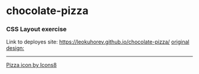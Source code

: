 # chocolate-pizza
### CSS Layout exercise 

Link to deployes site: https://leokuhorev.github.io/chocolate-pizza/
[original design:](img/PREVIEW.jpg)

-----------------------------------------

[Pizza icon by Icons8](https://icons8.com/icon/fhYSnGkoC9rl/pizza)
